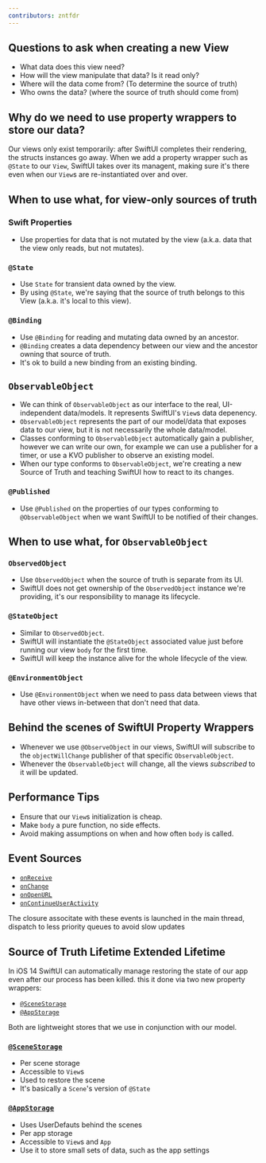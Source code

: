 ```yaml
---
contributors: zntfdr
---
```


## Questions to ask when creating a new View

- What data does this view need? 
- How will the view manipulate that data? Is it read only?
- Where will the data come from? (To determine the source of truth)
- Who owns the data? (where the source of truth should come from)

## Why do we need to use property wrappers to store our data?

Our views only exist temporarily: after SwiftUI completes their rendering, the structs instances go away.
When we add a property wrapper such as `@State` to our `View`, SwiftUI takes over its managent, making sure it's there even when our `View`s are re-instantiated over and over.

## When to use what, for view-only sources of truth

### Swift Properties

- Use properties for data that is not mutated by the view (a.k.a. data that the view only reads, but not mutates).

### `@State`

- Use `State` for transient data owned by the view.
- By using `@State`, we're saying that the source of truth belongs to this View (a.k.a. it's local to this view). 

### `@Binding`

- Use `@Binding` for reading and mutating data owned by an ancestor. 
- `@Binding` creates a data dependency between our view and the ancestor owning that source of truth.
- It's ok to build a new binding from an existing binding. 

## `ObservableObject`

- We can think of `ObservableObject` as our interface to the real, UI-independent data/models. It represents SwiftUI's `View`s data depenency.
- `ObservableObject` represents the part of our model/data that exposes data to our view, but it is not necessarily the whole data/model.
- Classes conforming to `ObservableObject` automatically gain a publisher, however we can write our own, for example we can use a publisher for a timer, or use a KVO publisher to observe an existing model.
- When our type conforms to `ObservableObject`, we're creating a new Source of Truth and teaching SwiftUI how to react to its changes.

### `@Published`

- Use `@Published` on the properties of our types conforming to `@ObservableObject` when we want SwiftUI to be notified of their changes.

## When to use what, for `ObservableObject`

### `ObservedObject`

- Use `ObservedObject` when the source of truth is separate from its UI.
- SwiftUI does not get ownership of the `ObservedObject` instance we're providing, it's our responsibility to manage its lifecycle.

### `@StateObject`

- Similar to `ObservedObject`.
- SwiftUI will instantiate the `@StateObject` associated value just before running our view `body` for the first time. 
- SwiftUI will keep the instance alive for the whole lifecycle of the view.

### `@EnvironmentObject`

- Use `@EnvironmentObject` when we need to pass data between views that have other views in-between that don't need that data.

## Behind the scenes of SwiftUI Property Wrappers

- Whenever we use `@ObserveObject` in our views, SwiftUI will subscribe to the `objectWillChange` publisher of that specific `ObservableObject`. 
- Whenever the `ObservableObject` will change, all the views _subscribed_ to it will be updated.

## Performance Tips

- Ensure that our `View`s initialization is cheap.
- Make `body` a pure function, no side effects.
- Avoid making assumptions on when and how often `body` is called.

## Event Sources

- [`onReceive`][onReceive]
- [`onChange`][onChange]
- [`onOpenURL`][onOpenURL]
- [`onContinueUserActivity`][onContinueUserActivity]

The closure associtate with these events is launched in the main thread, dispatch to less priority queues to avoid slow updates 

## Source of Truth Lifetime Extended Lifetime

In iOS 14 SwiftUI can automatically manage restoring the state of our app even after our process has been killed. this it done via two new property wrappers:

- [`@SceneStorage`][ss]
- [`@AppStorage`][as]

Both are lightweight stores that we use in conjunction with our model. 

### [`@SceneStorage`][ss]

- Per scene storage
- Accessible to `View`s
- Used to restore the scene
- It's basically a `Scene`'s version of `@State`

### [`@AppStorage`][as]

- Uses UserDefauts behind the scenes
- Per app storage
- Accessible to `View`s and `App`
- Use it to store small sets of data, such as the app settings

[onChange]: https://developer.apple.com/documentation/swiftui/outlinesubgroupchildren/onchange(of:perform:)
[onContinueUserActivity]: https://developer.apple.com/documentation/swiftui/outlinesubgroupchildren/oncontinueuseractivity(_:perform:)
[onOpenURL]: https://developer.apple.com/documentation/swiftui/outlinesubgroupchildren/onopenurl(perform:)
[onReceive]: https://developer.apple.com/documentation/swiftui/outlinesubgroupchildren/onreceive(_:perform:)
[ss]: https://developer.apple.com/documentation/swiftui/scenestorage
[as]: https://developer.apple.com/documentation/swiftui/appstorage